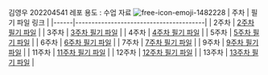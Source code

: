 김영우 202204541
레포 용도 : 수업 자료
![free-icon-emoji-1482228](https://github.com/kyw001/kyw/assets/169631453/37ab66e5-4d76-4859-9c54-ea7a2e69540c)
| 주차 | 필기 파일 링크                         |
|------|----------------------------------------|
| 2주차 | [2주차 필기 파일](w2.md)             |
| 3주차 | [3주차 필기 파일](w3.md)             |
| 4주차 | [4주차 필기 파일](w4.md)             |
| 5주차 | [5주차 필기 파일](w5.md)             |
| 6주차 | [6주차 필기 파일](w6.md)             |
| 7주차 | [7주차 필기 파일](w7.md)             |
| 9주차 | [9주차 필기 파일](w9.md)             |
| 11주차 | [11주차 필기 파일](w11.md)             |
| 12주차 | [12주차 필기 파일](w12.md)             |
| 13주차 | [13주차 필기 파일](w13.md)             |
